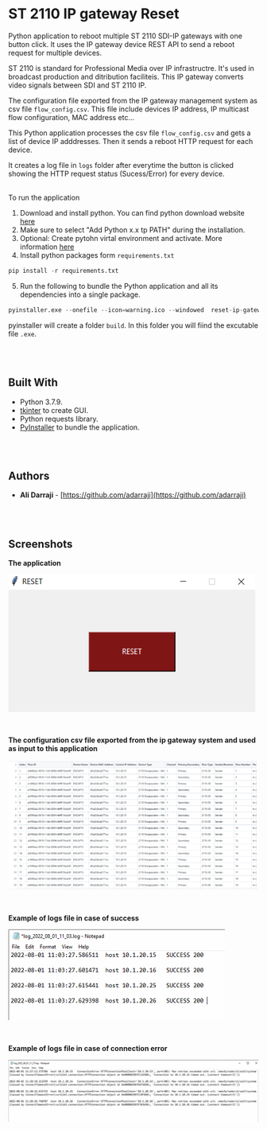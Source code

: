 # ST 2110 IP gateway Reset

Python application to reboot multiple ST 2110 SDI-IP gateways with one button click. It uses the IP gateway device REST API to send a reboot request for multiple devices.

ST 2110 is standard for Professional Media over IP infrastructre. It's used in broadcast production and ditribution faciliteis. This IP gateway converts video signals between SDI and ST 2110 IP.

The configuration file exported from the IP gateway management system as csv file `flow_config.csv`. This file include devices IP address, IP multicast flow configuration, MAC address etc...

This Python application processes the csv file `flow_config.csv` and gets a list of device IP adddresses. Then it sends a reboot HTTP request for each device.

It creates a log file in `logs` folder after everytime the button is clicked showing the HTTP request status (Sucess/Error) for every device.
</br>
</br>

To run the application

1. Download and install python. You can find python download website [here](https://www.python.org/downloads/) 
2. Make sure to select "Add Python x.x tp PATH" during the installation.
3. Optional: Create pytohn virtal environment and activate. More information [here](https://docs.python.org/3/tutorial/venv.html)
4. Install python packages form `requirements.txt`

```python
pip install -r requirements.txt 
```

5. Run the following to bundle the Python application and all its dependencies into a single package.

```python
pyinstaller.exe --onefile --icon=warning.ico --windowed  reset-ip-gateway.py
```

pyinstaller will create a folder `build`. In this folder you will fiind the excutable file `.exe`.

</br>
</br>

## Built With

* Python 3.7.9.
* [tkinter](https://docs.python.org/3/library/tkinter.html) to create GUI.
* Python requests library.
* [PyInstaller](https://pyinstaller.org/en/stable/) to bundle the application.

</br>
</br>

## Authors

- **Ali Darraji** - [https://github.com/adarraji](https://github.com/adarraji)

</br>
</br>

## Screenshots

**The application**

![Image 1](./images/image-01.png)

</br>

**The configuration csv file exported from the ip gateway system and used as input to this application**

![Image 1](./images/image-02.png)

</br>

**Example of logs file in case of success**

![Image 1](./images/image-03.png)

</br>

**Example of logs file in case of connection error**

![Image 1](./images/image-04.png)




